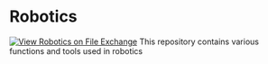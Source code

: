 # Robotics 
[![View Robotics on File Exchange](https://www.mathworks.com/matlabcentral/images/matlab-file-exchange.svg)](https://in.mathworks.com/matlabcentral/fileexchange/74817-robotics)
This repository contains various functions and tools used in robotics

